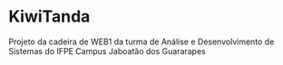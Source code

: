 # KiwiTanda
 Projeto da cadeira de WEB1 da turma de Análise e Desenvolvimento de Sistemas do IFPE Campus Jaboatão dos Guararapes
